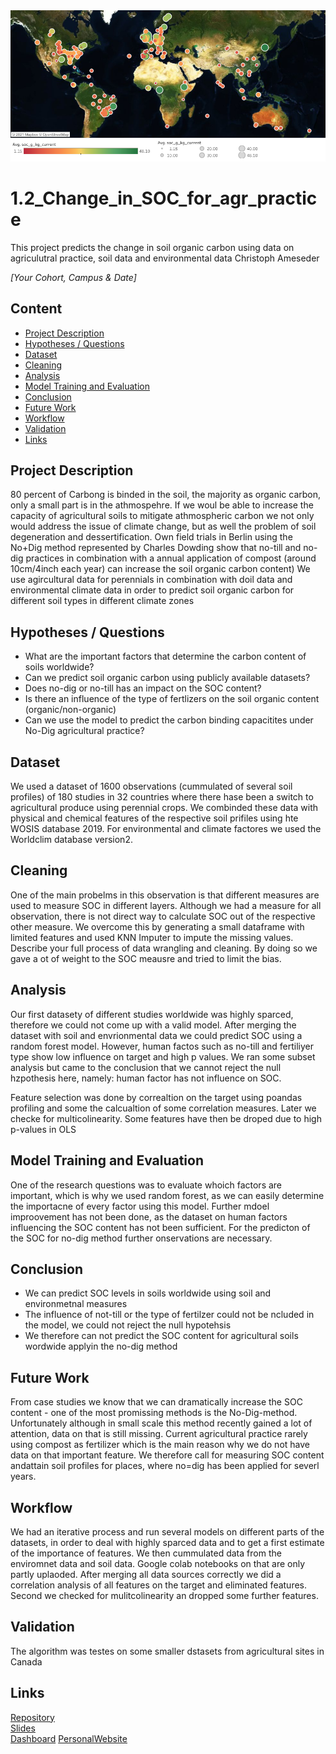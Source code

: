 <img src="https://github.com/C-Ameseder/1.2_Change_in_SOC_for_agr_practice/blob/main/6.Images/1.SOC_in_perenials_dahboard.png" alt="SOC in Dataset" width="800"/>

# 1.2_Change_in_SOC_for_agr_practice
This project predicts the change in soil organic carbon using data on agriculutral practice, soil data and environmental data
Christoph Ameseder

*[Your Cohort, Campus & Date]*

## Content
- [Project Description](#project-description)
- [Hypotheses / Questions](#hypotheses-questions)
- [Dataset](#dataset)
- [Cleaning](#cleaning)
- [Analysis](#analysis)
- [Model Training and Evaluation](#model-training-and-evaluation)
- [Conclusion](#conclusion)
- [Future Work](#future-work)
- [Workflow](#workflow)
- [Validation](#validation)
- [Links](#links)

## Project Description
80 percent of Carbong is binded in the soil, the majority as organic carbon, only a small part is in the athmospehre. If we woul be able to increase the capacity of agricultural soils to mitigate athmospheric carbon we not only would address the issue of climate change, but as well the problem of soil degeneration and dessertification. Own field trials in Berlin using the No+Dig method represented by Charles Dowding show that no-till and no-dig practices in combination with a annual application of compost (around 10cm/4inch each year) can increase the soil organic carbon content) We use agircultural data for perennials in combination with doil data and environmental climate data in order to predict soil organic carbon for different soil types in different climate zones

## Hypotheses / Questions
* What are the important factors that determine the carbon content of soils worldwide?
* Can we predict soil organic carbon using publicly available datasets?
* Does no-dig or no-till has an impact on the SOC content? 
* Is there an influence of the type of fertlizers on the soil organic content (organic/non-organic)
* Can we use the model to predict the carbon binding capacitites under No-Dig agricultural practice?


## Dataset
We used a dataset of 1600 observations (cummulated of several soil profiles) of 180 studies in 32 countries where there hase been a switch to agricultural produce using perennial crops. We combinded these data with physical and chemical features of the respective soil prifiles using hte WOSIS database 2019. For environmental and climate factores we used the Worldclim database version2.


## Cleaning
One of the main probelms in this observation is that different measures are used to measure SOC in different layers. Although we had a measure for all observation, there is not direct way to calculate SOC out of the respective other measure. We overcome this by generating a small dataframe with limited features and used KNN Imputer to impute the missing values. Describe your full process of data wrangling and cleaning. By doing so we gave a ot of weight to the SOC meausre and tried to limit the bias.

## Analysis
Our first datasety of different studies worldwide was highly sparced, therefore we could not come up with a valid model. After merging the dataset with soil and envrionmental data we could predict SOC using a random forest model.
However, human factos such as no-till and fertiliyer type show low influence on target and high p values. We ran some subset analysis but came to the conclusion that we cannot reject the null hzpothesis here, namely: human factor has not influence on SOC.

Feature selection was done by correaltion on the target using poandas profiling and some the calcualtion of some correlation measures. Later we checke for multicolinearity.
Some features have then be droped due to high p-values in OLS

## Model Training and Evaluation
One of the research questions was to evaluate whoich factors are important, which is why we used random forest, as we can easily determine the importacne of every factor using this model. Further mdoel improovement has not been done, as the dataset on human factors influencing the SOC content has not been sufficient. For the predicton of the SOC for no-dig method further onservations are necessary.

## Conclusion
* We can predict SOC levels in soils worldwide using soil and environmetnal measures
* The influence of not-till or the type of fertilzer could not be ncluded in the model, we could not reject the null hypotehsis
* We therefore can not predict the SOC content for agricultural soils wordwide applyin the no-dig method

## Future Work
From case studies we know that we can dramatically increase the SOC content - one of the most promissing methods is the No-Dig-method. Unfortunately although in small scale this method recently gained a lot of attention, data on that is still missing. Current agricultural practice rarely using compost as fertilizer which is the main reason why we do not have data on that important feature. We therefore call for measuring SOC content andattain soil profiles for places, where no=dig has been applied for severl years.

## Workflow
We had an iterative process and run several models on different parts of the datasets, in order to deal with highly sparced data and to get a first estimate of the importance of features. We then cummulated data from the enviromnet data and soil data. Google colab notebooks on that are only partly uplaoded. After merging all data sources correctly we did a correlation analysis of all features on the target and eliminated features. Second we checked for mulitcolinearity an dropped some further features.

## Validation
The algorithm was testes on some smaller dstasets from agricultural sites in Canada



## Links



[Repository](https://github.com/C-Ameseder/1.2_Change_in_SOC_for_agr_practice/)   
[Slides](https://prezi.com/p/adl5ei_ty8wb/carbon-sequestration-for-agricultural-soils/?present=1/)    
[Dashboard](https://public.tableau.com/profile/christoph7221#!/vizhome/SOC-perenials/Dashboard1?publish=yes) 
[PersonalWebsite](https://christophameseder.com)  
